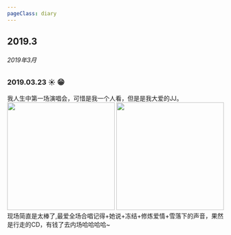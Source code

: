 ```yaml
---
pageClass: diary
---
```


## 2019.3

###### 2019年3月

### 2019.03.23 ☀️ 😁
我人生中第一场演唱会，可惜是我一个人看，但是是我大爱的JJ。<br />
<img src="http://cdn.chenyingshuang.cn/life/diary/2019-03-23-2.jpg" height="250"/>
<img src="http://cdn.chenyingshuang.cn/life/diary/2019-03-23-1.jpg" height="250"/> <br />
现场简直是太棒了,最爱全场合唱记得+她说+冻结+修炼爱情+雪落下的声音，果然是行走的CD，有钱了去内场哈哈哈哈~<br />
